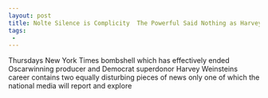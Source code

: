 ```yaml
---
layout: post
title: Nolte Silence is Complicity  The Powerful Said Nothing as Harvey Weinsteins Alleged Victims Piled Up
tags:
 -
---
```

Thursdays New York Times bombshell which has effectively ended Oscarwinning producer and Democrat superdonor Harvey Weinsteins career contains two equally disturbing pieces of news only one of which the national media will report and explore
